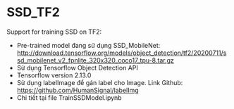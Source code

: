 # SSD_TF2
Support for training SSD on TF2:
-  Pre-trained model đang sử dụng SSD_MobileNet: http://download.tensorflow.org/models/object_detection/tf2/20200711/ssd_mobilenet_v2_fpnlite_320x320_coco17_tpu-8.tar.gz
-  Sử dụng Tensorflow Object Detection API
-  Tensorflow version 2.13.0
-  Sử dụng labelImage để gán label cho Image. Link Github: https://github.com/HumanSignal/labelImg
-  Chi tiết tại file TrainSSDModel.ipynb
